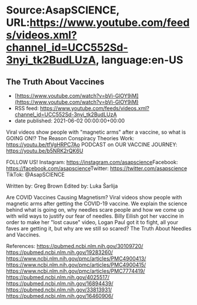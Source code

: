 # Source:AsapSCIENCE, URL:https://www.youtube.com/feeds/videos.xml?channel_id=UCC552Sd-3nyi_tk2BudLUzA, language:en-US

## The Truth About Vaccines
 - [https://www.youtube.com/watch?v=bVi-GlOY9iM](https://www.youtube.com/watch?v=bVi-GlOY9iM)
 - RSS feed: https://www.youtube.com/feeds/videos.xml?channel_id=UCC552Sd-3nyi_tk2BudLUzA
 - date published: 2021-06-02 00:00:00+00:00

Viral videos show people with "magnetic arms" after a vaccine, so what is GOING ON!?
The Reason Conspiracy Theories Work: https://youtu.be/tfVgHRPC7Ao
PODCAST on OUR VACCINE JOURNEY: https://youtu.be/b5NRK2rQK6U

FOLLOW US!
Instagram: https://instagram.com/asapscience​​
Facebook: https://facebook.com/asapscience​​
Twitter: https://twitter.com/asapscience​​
TikTok: @AsapSCIENCE 

Written by: Greg Brown
Edited by: Luka Šarlija

Are COVID Vaccines Causing Magnetism? Viral videos show people with magnetic arms after getting the COVID-19 vaccine. We explain the science behind what is going on, why needles scare people and how we come up with wild ways to justify our fear of needles. Billy Eilish got her vaccine in order to make her "lost cause" video, Logan Paul got it to fight, all your faves are getting it, but why are we still so scared? The Truth About Needles and Vaccines.

References: 
https://pubmed.ncbi.nlm.nih.gov/30109720/
https://pubmed.ncbi.nlm.nih.gov/19283260/
https://www.ncbi.nlm.nih.gov/pmc/articles/PMC4900413/
https://www.ncbi.nlm.nih.gov/pmc/articles/PMC4900415/
https://www.ncbi.nlm.nih.gov/pmc/articles/PMC7774419/
https://pubmed.ncbi.nlm.nih.gov/4025517/
https://pubmed.ncbi.nlm.nih.gov/16894439/
https://pubmed.ncbi.nlm.nih.gov/33813931/
https://pubmed.ncbi.nlm.nih.gov/16460906/

